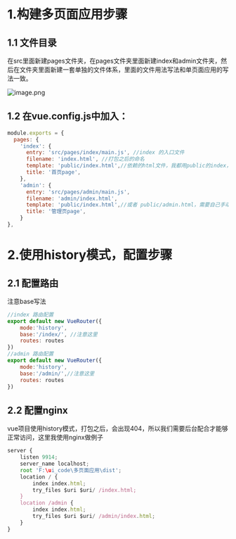 # 1.构建多页面应用步骤
## 1.1 文件目录
在src里面新建pages文件夹，在pages文件夹里面新建index和admin文件夹，然后在文件夹里面新建一套单独的文件体系，里面的文件用法写法和单页面应用的写法一致。

![image.png](https://upload-images.jianshu.io/upload_images/24319978-82c12dd99424a139.png?imageMogr2/auto-orient/strip%7CimageView2/2/w/1240)

## 1.2 在vue.config.js中加入：

```js
module.exports = {
  pages: {
    'index': {
      entry: 'src/pages/index/main.js', //index 的入口文件
      filename: 'index.html', //打包之后的命名
      template: 'public/index.html',//依赖的html文件，我都用public的index，也可以定制化开发
      title: '首页page',
    },
    'admin': {
      entry: 'src/pages/admin/main.js',
      filename: 'admin/index.html',
      template: 'public/index.html',//或者 public/admin.html，需要自己手动建admin.html
      title: '管理页page',
    }
},
```
# 2.使用history模式，配置步骤

## 2.1 配置路由
注意base写法
```js
//index 路由配置
export default new VueRouter({
    mode:'history',
    base:'/index/', //注意这里
    routes: routes
})
//admin 路由配置
export default new VueRouter({
    mode:'history',
    base:'/admin/',//注意这里
    routes: routes
})
```

## 2.2 配置nginx
vue项目使用history模式，打包之后，会出现404，所以我们需要后台配合才能够正常访问，这里我使用nginx做例子
```js
server {
    listen 9914;
    server_name localhost;
    root 'F:\ui_code\多页面应用\dist';
    location / {
        index index.html;
        try_files $uri $uri/ /index.html; 
    }
    location /admin {
        index index.html;
        try_files $uri $uri/ /admin/index.html;
    }
}
```
